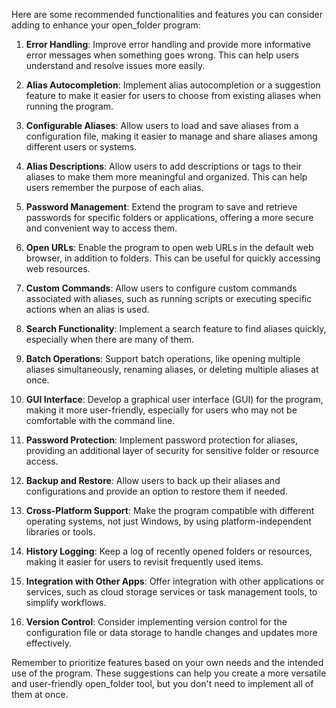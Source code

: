 Here are some recommended functionalities and features you can consider adding to enhance your open_folder program:

1. **Error Handling**: Improve error handling and provide more informative error messages when something goes wrong. This can help users understand and resolve issues more easily.

2. **Alias Autocompletion**: Implement alias autocompletion or a suggestion feature to make it easier for users to choose from existing aliases when running the program.

3. **Configurable Aliases**: Allow users to load and save aliases from a configuration file, making it easier to manage and share aliases among different users or systems.

4. **Alias Descriptions**: Allow users to add descriptions or tags to their aliases to make them more meaningful and organized. This can help users remember the purpose of each alias.

5. **Password Management**: Extend the program to save and retrieve passwords for specific folders or applications, offering a more secure and convenient way to access them.

6. **Open URLs**: Enable the program to open web URLs in the default web browser, in addition to folders. This can be useful for quickly accessing web resources.

7. **Custom Commands**: Allow users to configure custom commands associated with aliases, such as running scripts or executing specific actions when an alias is used.

8. **Search Functionality**: Implement a search feature to find aliases quickly, especially when there are many of them.

9. **Batch Operations**: Support batch operations, like opening multiple aliases simultaneously, renaming aliases, or deleting multiple aliases at once.

10. **GUI Interface**: Develop a graphical user interface (GUI) for the program, making it more user-friendly, especially for users who may not be comfortable with the command line.

11. **Password Protection**: Implement password protection for aliases, providing an additional layer of security for sensitive folder or resource access.

12. **Backup and Restore**: Allow users to back up their aliases and configurations and provide an option to restore them if needed.

13. **Cross-Platform Support**: Make the program compatible with different operating systems, not just Windows, by using platform-independent libraries or tools.

14. **History Logging**: Keep a log of recently opened folders or resources, making it easier for users to revisit frequently used items.

15. **Integration with Other Apps**: Offer integration with other applications or services, such as cloud storage services or task management tools, to simplify workflows.

16. **Version Control**: Consider implementing version control for the configuration file or data storage to handle changes and updates more effectively.

Remember to prioritize features based on your own needs and the intended use of the program. These suggestions can help you create a more versatile and user-friendly open_folder tool, but you don't need to implement all of them at once.